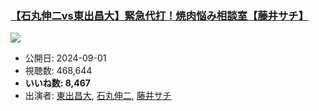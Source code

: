 ### [【石丸伸二vs東出昌大】緊急代打！焼肉悩み相談室【藤井サチ】](https://www.youtube.com/watch?v=78l8RClJPlk)
[![](https://img.youtube.com/vi/78l8RClJPlk/sddefault.jpg)](https://www.youtube.com/watch?v=78l8RClJPlk)
-   公開日: 2024-09-01
-   視聴数: 468,644
-   **いいね数: 8,467**
-   出演者: [東出昌大](/rehacq_fan/people/東出昌大 "wikilink"), [石丸伸二](/rehacq_fan/people/石丸伸二 "wikilink"), [藤井サチ](/rehacq_fan/people/藤井サチ "wikilink")
